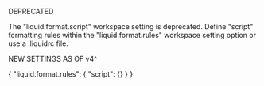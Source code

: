 DEPRECATED

The "liquid.format.script" workspace setting is deprecated. Define "script" formatting rules within the "liquid.format.rules" workspace setting option or use a .liquidrc file.

NEW SETTINGS AS OF v4^

{
  "liquid.format.rules": {
    "script": {}
  }
}

